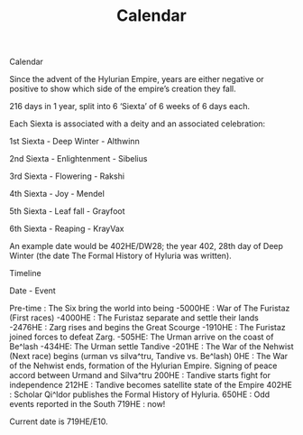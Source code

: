 ﻿---
layout: page
title: Calendar
permalink: /calendar/
---

Calendar


Since the advent of the Hylurian Empire, years are either negative or positive to show which side of the empire’s creation they fall.


216 days in 1 year, split into 6 ‘Siexta’ of 6 weeks of 6 days each. 


Each Siexta is associated with a deity and an associated celebration:


1st Siexta - Deep Winter - Althwinn


2nd Siexta - Enlightenment - Sibelius


3rd Siexta - Flowering - Rakshi


4th Siexta - Joy - Mendel


5th Siexta - Leaf fall - Grayfoot


6th Siexta - Reaping - KrayVax


An example date would be 402HE/DW28; the year 402, 28th day of Deep Winter (the date The Formal History of Hyluria was written).


Timeline


 Date - Event


Pre-time :  The Six bring the world into being
-5000HE : War of The Furistaz (First races)
-4000HE : The Furistaz separate and settle their lands
-2476HE : Zarg rises and begins the Great Scourge
-1910HE : The Furistaz joined forces to defeat Zarg.
-505HE: The Urman arrive on the coast of Be^lash
-434HE: The Urman settle Tandive
-201HE : The War of the Nehwist (Next race) begins (urman vs silva^tru, Tandive vs. Be^lash)
0HE : The War of the Nehwist ends, formation of the Hylurian Empire. Signing of peace accord between Urmand and Silva^tru
200HE : Tandive starts fight for independence
212HE : Tandive becomes satellite state of the Empire
402HE : Scholar Qi^ldor publishes the Formal History of Hyluria.
650HE : Odd events reported in the South
719HE : now!


Current date is 719HE/E10.